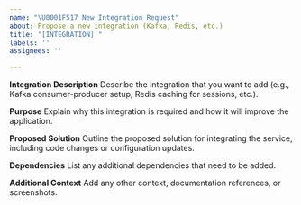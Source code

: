 ```yaml
---
name: "\U0001F517 New Integration Request"
about: Propose a new integration (Kafka, Redis, etc.)
title: "[INTEGRATION] "
labels: ''
assignees: ''

---
```


**Integration Description**
Describe the integration that you want to add (e.g., Kafka consumer-producer setup, Redis caching for sessions, etc.).

**Purpose**
Explain why this integration is required and how it will improve the application.

**Proposed Solution**
Outline the proposed solution for integrating the service, including code changes or configuration updates.

**Dependencies**
List any additional dependencies that need to be added.

**Additional Context**
Add any other context, documentation references, or screenshots.
